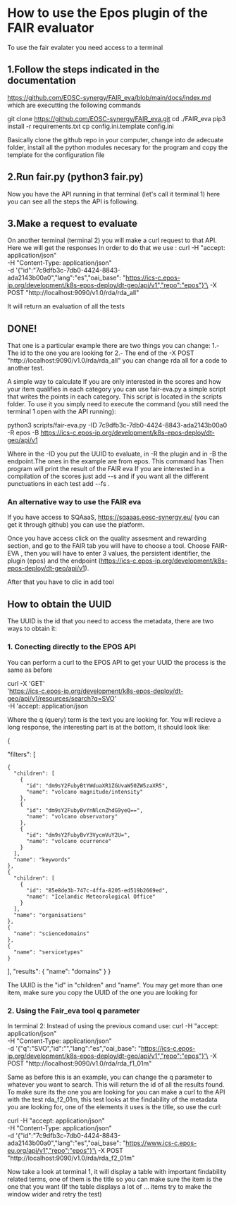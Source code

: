 # How to use the Epos plugin of the FAIR evaluator 
To use the fair evalater you need access to a terminal 

## 1.Follow the steps indicated in the  documentation
https://github.com/EOSC-synergy/FAIR_eva/blob/main/docs/index.md which are executting the following commands

git clone https://github.com/EOSC-synergy/FAIR_eva.git
cd ./FAIR_eva
pip3 install -r requirements.txt
cp config.ini.template config.ini

Basically clone the github repo in your computer, change into de adecuate folder, install all the python modules necesary for the program  and copy the template for the configuration file 

## 2.Run fair.py (python3 fair.py)

Now you have the API running in that terminal (let's call it terminal 1) here you can see all the steps the API is following.


## 3.Make a request to evaluate  
On another terminal (terminal 2) you will make a curl request to that API. Here we will get the responses
In order to do that we use :
curl  -H  "accept: application/json"\
      -H  "Content-Type: application/json" \
      -d '{"id":"7c9dfb3c-7db0-4424-8843-ada2143b00a0","lang":"es","oai_base":  "https://ics-c.epos-ip.org/development/k8s-epos-deploy/dt-geo/api/v1","repo":"epos"}'\
      -X POST "http://localhost:9090/v1.0/rda/rda_all"

It will return an evaluation of all the tests 
## DONE!

That one is a particular example there are two things you can change:
1.- The id to the one you are looking for 
2.- The end of the -X POST "http://localhost:9090/v1.0/rda/rda_all" you can change rda all for a code to another test.

A simple way to calculate
If you are only interested in the scores and how your item qualifies in each category you can use fair-eva.py a simple script that writes the points in each category.
This script is located in the scripts folder.
To use it you simply need to execute the command (you still need the terminal 1 open with the API running):

python3 scripts/fair-eva.py -ID 7c9dfb3c-7db0-4424-8843-ada2143b00a0 -R epos -B https://ics-c.epos-ip.org/development/k8s-epos-deploy/dt-geo/api/v1

Where in the -ID you put the UUID to evaluate, in -R the plugin  and in -B the endpoint.The ones in the example are from epos. This command has
Then program will print the result of the FAIR eva 
If you are interested in a compilation of the scores just add --s and if you want all the different punctuations in each test add --fs .


### An alternative way to use the FAIR eva
If you have access to SQAaaS, https://sqaaas.eosc-synergy.eu/ (you can get it through github) you can use the platform.

Once you have access click on the quality assesment and rewarding section, and go to the FAIR tab you will have to choose a tool.
Choose FAIR-EVA , then you will have to enter 3 values, the persistent identifier, the plugin (epos) and the endpoint (https://ics-c.epos-ip.org/development/k8s-epos-deploy/dt-geo/api/v1).

After that you have to clic in add tool 


## How to obtain the UUID
The UUID is the id  that you need to access the metadata, there are two ways to obtain it: 

### 1. Conecting directly to the EPOS API

You can perform a curl to the EPOS API to get your UUID the process is the same as before 

curl -X 'GET' \
  'https://ics-c.epos-ip.org/development/k8s-epos-deploy/dt-geo/api/v1/resources/search?q=SVO' \
  -H 'accept: application/json

Where the q (query) term is the text you are looking for. You will recieve a long response, the interesting part is at the bottom, it should look like:

{

  "filters": [
  
    {
      "children": [
        {
          "id": "dm9sY2FubyBtYWduaXR1ZGUvaW50ZW5zaXR5",
          "name": "volcano magnitude/intensity"
        },
        {
          "id": "dm9sY2FubyBvYnNlcnZhdG9yeQ==",
          "name": "volcano observatory"
        },
        {
          "id": "dm9sY2FubyBvY3VycmVuY2U=",
          "name": "volcano ocurrence"
        }
      ],
      "name": "keywords"
    },
    {
      "children": [
        {
          "id": "85e8de3b-747c-4ffa-8205-ed519b2669ed",
          "name": "Icelandic Meteorological Office"
        }
      ],
      "name": "organisations"
    },
    {
      "name": "sciencedomains"
    },
    {
      "name": "servicetypes"
    }
  ],
  "results": {
    "name": "domains"
  }
}



The UUID is the "id" in "children" and "name". 
You may get more than one item, make sure you copy the UUID  of the one you are looking for 



### 2. Using the Fair_eva tool q parameter
In terminal 2:
Instead of using the previous comand use: 
curl  -H  "accept: application/json"\
      -H  "Content-Type: application/json" \
      -d '{"q":"SVO","id":"","lang":"es","oai_base":  "https://ics-c.epos-ip.org/development/k8s-epos-deploy/dt-geo/api/v1","repo":"epos"}'\
      -X POST "http://localhost:9090/v1.0/rda/rda_f1_01m"

Same as before this is an example, you can change the q parameter to whatever you want to search. This will return the id of all the results found. 
To make sure its the one you are looking for you can make a curl to the API with the test  rda_f2_01m, this test looks at the findability of the metadata you are looking for,
one of the elements it uses is the title, so use the curl:

curl  -H  "accept: application/json"\
      -H  "Content-Type: application/json" \
      -d '{"id":"7c9dfb3c-7db0-4424-8843-ada2143b00a0","lang":"es","oai_base":  "https://www.ics-c.epos-eu.org/api/v1","repo":"epos"}'\
      -X POST "http://localhost:9090/v1.0/rda/rda_f2_01m"


Now take a look at terminal 1, it will display a table with important findability related terms, one of them is the title so you can make sure the item is the one that you want
(If the table displays a lot of ... items try to make the window wider and retry the test)
